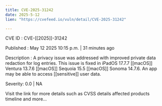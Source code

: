 ```yaml
---
title: CVE-2025-31242
date: 2025-5-12
lien: "https://cvefeed.io/vuln/detail/CVE-2025-31242"

---
```


CVE ID : CVE-[[2025]]-31242

Published :  May 12
2025
10:15 p.m. | 31 minutes ago

Description : A privacy issue was addressed with improved private data redaction for log entries. This issue is fixed in iPadOS 17.7.7
[[macOS]] Ventura 13.7.6
[[macOS]] Sequoia 15.5
[[macOS]] Sonoma 14.7.6. An app may be able to access [[sensitive]] user data.

Severity: 0.0 | NA

Visit the link for more details
such as CVSS details
affected products
timeline
and more...
